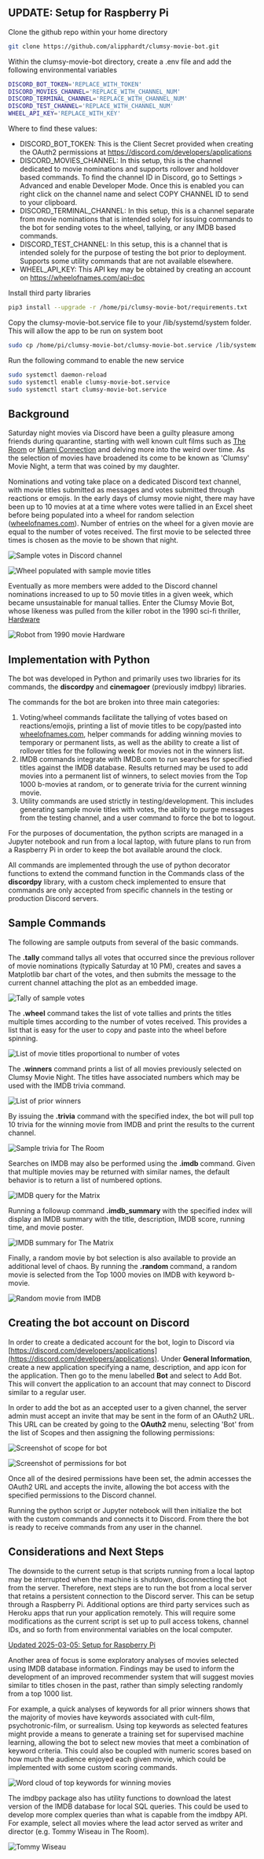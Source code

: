 ## UPDATE: Setup for Raspberry Pi
Clone the github repo within your home directory
```bash
git clone https://github.com/alipphardt/clumsy-movie-bot.git
```

Within the clumsy-movie-bot directory, create a .env file and add the following environmental variables
```bash
DISCORD_BOT_TOKEN='REPLACE_WITH_TOKEN'
DISCORD_MOVIES_CHANNEL='REPLACE_WITH_CHANNEL_NUM'
DISCORD_TERMINAL_CHANNEL='REPLACE_WITH_CHANNEL_NUM'
DISCORD_TEST_CHANNEL='REPLACE_WITH_CHANNEL_NUM'
WHEEL_API_KEY='REPLACE_WITH_KEY'
```
Where to find these values:
- DISCORD_BOT_TOKEN: This is the Client Secret provided when creating the OAuth2 permissions at https://discord.com/developers/applications
- DISCORD_MOVIES_CHANNEL: In this setup, this is the channel dedicated to movie nominations and supports rollover and holdover based commands. To find the channel ID in Discord, go to Settings > Advanced and enable Developer Mode. Once this is enabled you can right click on the channel name and select COPY CHANNEL ID to send to your clipboard.
- DISCORD_TERMINAL_CHANNEL: In this setup, this is a channel separate from movie nominations that is intended solely for issuing commands to the bot for sending votes to the wheel, tallying, or any IMDB based commands. 
- DISCORD_TEST_CHANNEL: In this setup, this is a channel that is intended solely for the purpose of testing the bot prior to deployment. Supports some utility commands that are not available elsewhere.
- WHEEL_API_KEY: This API key may be obtained by creating an account on https://wheelofnames.com/api-doc

Install third party libraries
```bash
pip3 install --upgrade -r /home/pi/clumsy-movie-bot/requirements.txt
```

Copy the clumsy-movie-bot.service file to your /lib/systemd/system folder. This will allow the app to be run on system boot
```bash
sudo cp /home/pi/clumsy-movie-bot/clumsy-movie-bot.service /lib/systemd/system
```

Run the following command to enable the new service
```bash
sudo systemctl daemon-reload
sudo systemctl enable clumsy-movie-bot.service
sudo systemctl start clumsy-movie-bot.service
```

## Background

Saturday night movies via Discord have been a guilty pleasure among friends during quarantine, starting with well known cult films such as [The Room](https://www.imdb.com/title/tt0368226/) or [Miami Connection](https://www.imdb.com/title/tt0092549/) and delving more into the weird over time. As the selection of movies have broadened its come to be known as 'Clumsy' Movie Night, a term that was coined by my daughter.

Nominations and voting take place on a dedicated Discord text channel, with movie titles submitted as messages and votes submitted through reactions or emojis. In the early days of clumsy movie night, there may have been up to 10 movies at at a time where votes were tallied in an Excel sheet before being populated into a wheel for random selection ([wheelofnames.com](https://wheelofnames.com)). Number of entries on the wheel for a given movie are equal to the number of votes received. The first movie to be selected three times is chosen as the movie to be shown that night.

![Sample votes in Discord channel](/images/samples.png)

![Wheel populated with sample movie titles](/images/wheelofnames.png)

Eventually as more members were added to the Discord channel nominations increased to up to 50 movie titles in a given week, which became unsustainable for manual tallies. Enter the Clumsy Movie Bot, whose likeness was pulled from the killer robot in the 1990 sci-fi thriller, [Hardware](https://www.imdb.com/title/tt0099740)

![Robot from 1990 movie Hardware](/images/hardware-robot.jpg)

## Implementation with Python

The bot was developed in Python and primarily uses two libraries for its commands, the **discordpy** and **cinemagoer** (previously imdbpy) libraries.

The commands for the bot are broken into three main categories:

1. Voting/wheel commands facilitate the tallying of votes based on reactions/emojis, printing a list of movie titles to be copy/pasted into [wheelofnames.com](https://wheelofnames.com), helper commands for adding winning movies to temporary or permanent lists, as well as the ability to create a list of rollover titles for the following week for movies not in the winners list.
2. IMDB commands integrate with IMDB.com to run searches for specified titles against the IMDB database. Results returned may be used to add movies into a permanent list of winners, to select movies from the Top 1000 b-movies at random, or to generate trivia for the current winning movie.
3. Utility commands are used strictly in testing/development. This includes generating sample movie titles with votes, the ability to purge messages from the testing channel, and a user command to force the bot to logout.

For the purposes of documentation, the python scripts are managed in a Jupyter notebook and run from a local laptop, with future plans to run from a Raspberry Pi in order to keep the bot available around the clock.

All commands are implemented through the use of python decorator functions to extend the command function in the Commands class of the **discordpy** library, with a custom check implemented to ensure that commands are only accepted from specific channels in the testing or production Discord servers.

## Sample Commands

The following are sample outputs from several of the basic commands.

The **.tally** command tallys all votes that occurred since the previous rollover of movie nominations (typically Saturday at 10 PM), creates and saves a Matplotlib bar chart of the votes, and then submits the message to the current channel attaching the plot as an embedded image.

![Tally of sample votes](/images/tally.png)

The **.wheel** command takes the list of vote tallies and prints the titles multiple times according to the number of votes received. This provides a list that is easy for the user to copy and paste into the wheel before spinning.

![List of movie titles proportional to number of votes](/images/wheel.png)

The **.winners** command prints a list of all movies previously selected on Clumsy Movie Night. The titles have associated numbers which may be used with the IMDB trivia command.

![List of prior winners](/images/winners.png)

By issuing the **.trivia** command with the specified index, the bot will pull top 10 trivia for the winning movie from IMDB and print the results to the current channel.

![Sample trivia for The Room](/images/trivia.png)

Searches on IMDB may also be performed using the **.imdb** command. Given that multiple movies may be returned with similar names, the default behavior is to return a list of numbered options.

![IMDB query for the Matrix](/images/imdb.png)

Running a followup command **.imdb_summary** with the specified index will display an IMDB summary with the title, description, IMDB score, running time, and movie poster.

![IMDB summary for The Matrix](/images/imdb_summary.png)

Finally, a random movie by bot selection is also available to provide an additional level of chaos. By running the **.random** command, a random movie is selected from the Top 1000 movies on IMDB with keyword b-movie.

![Random movie from IMDB](/images/random.png)


## Creating the bot account on Discord

In order to create a dedicated account for the bot, login to Discord via [https://discord.com/developers/applications](https://discord.com/developers/applications). Under **General Information**, create a new application specifying a name, description, and app icon for the application. Then go to the menu labelled **Bot** and select to Add Bot. This will convert the application to an account that may connect to Discord similar to a regular user. 

In order to add the bot as an accepted user to a given channel, the server admin must accept an invite that may be sent in the form of an OAuth2 URL. This URL can be created by going to the **OAuth2** menu, selecting 'Bot' from the list of Scopes and then assigning the following permissions:

![Screenshot of scope for bot](/images/scope.png)

![Screenshot of permissions for bot](/images/permissions.png)

Once all of the desired permissions have been set, the admin accesses the OAuth2 URL and accepts the invite, allowing the bot access with the specified permissions to the Discord channel. 

Running the python script or Jupyter notebook will then initialize the bot with the custom commands and connects it to Discord. From there the bot is ready to receive commands from any user in the channel.

## Considerations and Next Steps

The downside to the current setup is that scripts running from a local laptop may be interrupted when the machine is shutdown, disconnecting the bot from the server. Therefore, next steps are to run the bot from a local server that retains a persistent connection to the Discord server. This can be setup through a Raspberry Pi. Additional options are third party services such as Heroku apps that run your application remotely. This will require some modifications as the current script is set up to pull access tokens, channel IDs, and so forth from environmental variables on the local computer.

[Updated 2025-03-05: Setup for Raspberry Pi](https://github.com/alipphardt/clumsy-movie-bot?tab=readme-ov-file#update-setup-for-raspberry-pi)

Another area of focus is some exploratory analyses of movies selected using IMDB database information. Findings may be used to inform the development of an improved recommender system that will suggest movies similar to titles chosen in the past, rather than simply selecting randomly from a top 1000 list.

For example, a quick analyses of keywords for all prior winners shows that the majority of movies have keywords associated with cult-film, psychotronic-film, or surrealism. Using top keywords as selected features might provide a means to generate a training set for supervised machine learning, allowing the bot to select new movies that meet a combination of keyword criteria. This could also be coupled with numeric scores based on how much the audience enjoyed each given movie, which could be implemented with some custom scoring commands.

![Word cloud of top keywords for winning movies](/images/imdb-keywords-word-cloud.png)

The imdbpy package also has utility functions to download the latest version of the IMDB database for local SQL queries. This could be used to develop more complex queries than what is capable from the imdbpy API. For example, select all movies where the lead actor served as writer and director (e.g. Tommy Wiseau in The Room).

![Tommy Wiseau](/images/the-room.gif)
